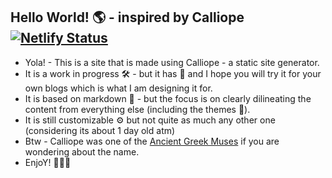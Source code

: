 ## Hello World! 🌎 - inspired by Calliope [![Netlify Status](https://api.netlify.com/api/v1/badges/9488b97a-8436-455f-a2b8-e226c7cae882/deploy-status)](https://app.netlify.com/sites/nifty-tesla-992896/deploys)
- Yola! - This is a site that is made using Calliope - a static site generator.
- It is a work in progress 🛠️ - but it has 💖 and I hope you will try it for your own blogs which is what I am designing it for.
- It is based on markdown :pencil: - but the focus is on clearly dilineating the content from everything else (including the themes 🦸).
- It is still customizable ⚙️ but not quite as much any other one (considering its about 1 day old atm)
- Btw - Calliope was one of the [Ancient Greek Muses](https://en.wikipedia.org/wiki/Calliope) if you are wondering about the name.
- EnjoY! 🌵🌵🌵
